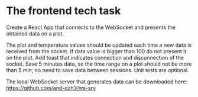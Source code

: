 # The frontend tech task

Create a React App that connects to the WebSocket and presents the obtained data on a plot.

The plot and temperature values should be updated each time a new data is received from the socket.
If data value is bigger than 100 do not present it on the plot.
Add toast that indicates connection and disconnection of the socket.
Save 5 minutes data, so the time range on a plot should not be more than 5 min, no need to save data between sessions.
Unit tests are optional.
 

The local WebSocket server that generates data can be downloaded here: https://github.com/and-dzh3/ws-srv
